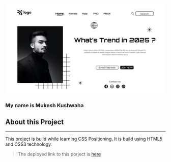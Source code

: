 ![Project-I Image](./1.png)

### My name is Mukesh Kushwaha


## About this Project
***
This project is build while learning CSS Positioning. It is build using HTML5 and CSS3 technology.

> The deployed link to this porject is [here](https://fsjsproject01.netlify.app)